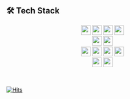 
<!--

안녕하세요. 김민석입니다.👋
''' Hi there 👋
**JisinKeo/JisinKeo** is a ✨ _special_ ✨ repository because its `README.md` (this file) appears on your GitHub profile.

Here are some ideas to get you started:

- 🔭 I’m currently working on ...
- 🌱 I’m currently learning ...
- 👯 I’m looking to collaborate on ...
- 🤔 I’m looking for help with ...
- 💬 Ask me about ...
- 📫 How to reach me: ...
- 😄 Pronouns: ...
- ⚡ Fun fact: ...
-->
<!--


아주대학교 소프트웨어학과(2017.03~)

네이버 웹 부스트캠프 7기 챌린지 (진행)

GDSC


## 🌱 Profile

<p align="center">
    <b>Ajou Software 17 김민석</b>
</p>
-->

## 🛠 Tech Stack
<p align="center">
    <img height="25em" src="https://img.shields.io/badge/java-007396?style=for-the-badge&logo=java&logoColor=white"/>
    <img height="25em"src="https://img.shields.io/badge/Spring-6DB33F?style=for-the-badge&logo=Spring&logoColor=white"/>
    <img height="25em" src="https://img.shields.io/badge/Python-3776AB?style=for-the-badge&logo=Python&logoColor=white"/>
    <img height="25em" src="https://img.shields.io/badge/MySQL-4479A1?style=for-the-badge&logo=MySQL&logoColor=white"/>
  <br/>
    <img height="25em" src="https://img.shields.io/badge/Amazon AWS-232F3E?style=for-the-badge&logo=amazonaws&logoColor=white"/>
    <img height="25em" src="https://img.shields.io/badge/Docker-2496ED?style=for-the-badge&logo=Docker&logoColor=white"/>
  <br/>
    <img height="25em" src="https://img.shields.io/badge/HTML5-E34F26?style=for-the-badge&logo=html5&logoColor=white"/>
    <img height="25em" src="https://img.shields.io/badge/CSS3-1572B6?style=for-the-badge&logo=css3&logoColor=white"/>
    <img height="25em" src="https://img.shields.io/badge/JavaScript-F7DF1E?style=for-the-badge&logo=javascript&logoColor=black"/>
    <img height="25em" src="https://img.shields.io/badge/React-61DAFB?style=for-the-badge&logo=React&logoColor=black"/>
  <br/>
    <img height="25em" src="https://img.shields.io/badge/C-A8B9CC?style=for-the-badge&logo=C&logoColor=white"/>
    <img height="25em" src="https://img.shields.io/badge/C++-00599C?style=for-the-badge&logo=C%2B%2B&logoColor=white"/>
  <br/>
  <br/>
  <br/>
</p>




[![Hits](https://hits.seeyoufarm.com/api/count/incr/badge.svg?url=https%3A%2F%2Fgithub.com%2FJisinKeo&count_bg=%2379C83D&title_bg=%23555555&icon=&icon_color=%23E7E7E7&title=hits&edge_flat=false)](https://hits.seeyoufarm.com)




<!--
## 🌱 GitHub stats

![Anurag's GitHub stats](https://github-readme-stats.vercel.app/api?username=JisinKeo&show_icons=true&theme=radical)



## 😄 BOJ rank
    

![Solved.ac Profile](http://mazassumnida.wtf/api/v2/generate_badge?boj=blues9803)


-->
